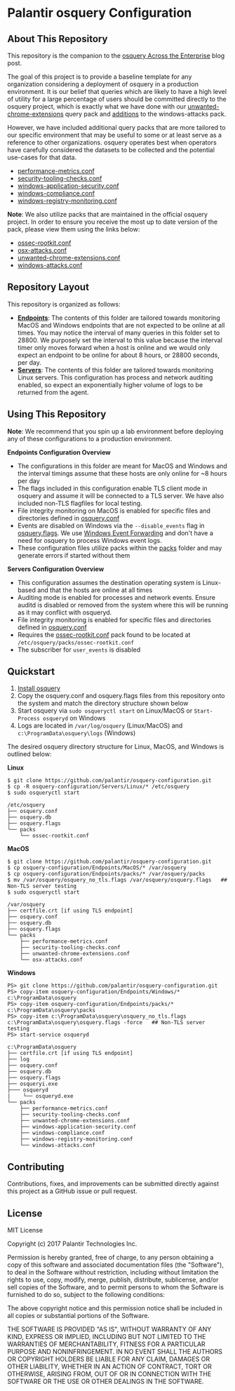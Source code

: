 # Palantir osquery Configuration

## About This Repository
This repository is the companion to the [osquery Across the Enterprise](https://medium.com/@palantir/osquery-across-the-enterprise-3c3c9d13ec55) blog post.

The goal of this project is to provide a baseline template for any organization considering a deployment of osquery in a production environment. It is
our belief that queries which are likely to have a high level of utility for a large percentage of users should be committed directly to the osquery project, which is
exactly what we have done with our [unwanted-chrome-extensions](https://github.com/facebook/osquery/pull/3889) query pack and [additions](https://github.com/facebook/osquery/pull/3922) to the windows-attacks pack.

However, we have included additional query packs
that are more tailored to our specific environment that may be useful to some or at least serve as a reference to other organizations. osquery operates best when
operators have carefully considered the datasets to be collected and the potential use-cases for that data.
* [performance-metrics.conf](https://github.com/palantir/osquery-configuration/blob/master/Endpoints/packs/performance-metrics.conf)
* [security-tooling-checks.conf](https://github.com/palantir/osquery-configuration/blob/master/Endpoints/packs/security-tooling-checks.conf)
* [windows-application-security.conf](https://github.com/palantir/osquery-configuration/blob/master/Endpoints/packs/windows-application-security.conf)
* [windows-compliance.conf](https://github.com/palantir/osquery-configuration/blob/master/Endpoints/packs/windows-compliance.conf)
* [windows-registry-monitoring.conf](https://github.com/palantir/osquery-configuration/blob/master/Endpoints/packs/windows-registry-monitoring.conf)


**Note**: We also utilize packs that are maintained in the official osquery project. In order to ensure you receive the most up to date version of the pack, please view them using the links below:
* [ossec-rootkit.conf](https://github.com/facebook/osquery/blob/master/packs/ossec-rootkit.conf)
* [osx-attacks.conf](https://github.com/facebook/osquery/blob/master/packs/osx-attacks.conf)
* [unwanted-chrome-extensions.conf](https://github.com/facebook/osquery/blob/master/packs/unwanted-chrome-extensions.conf)
* [windows-attacks.conf](https://github.com/facebook/osquery/blob/master/packs/windows-attacks.conf)

## Repository Layout
This repository is organized as follows:
* [**Endpoints**](./Endpoints/): The contents of this folder are tailored towards monitoring MacOS and Windows endpoints that are not expected to be online at all times. You may notice the interval of many queries in this folder set to 28800. We purposely set the interval to this value because the interval timer only moves forward when a host is online and we would only expect an endpoint to be online for about 8 hours, or 28800 seconds, per day.
* [**Servers**](./Servers/): The contents of this folder are tailored towards monitoring Linux servers. This configuration has process and network auditing enabled, so expect an exponentially higher volume of logs to be returned from the agent.


## Using This Repository
**Note**: We recommend that you spin up a lab environment before deploying any of these configurations to a production
environment.

**Endpoints Configuration Overview**
* The configurations in this folder are meant for MacOS and Windows and the interval timings assume that these hosts are only online for ~8 hours per day
* The flags included in this configuration enable TLS client mode in osquery and assume it will be connected to a TLS server. We have also included non-TLS flagfiles for local testing.
* File integrity monitoring on MacOS is enabled for specific files and directories defined in [osquery.conf](./Endpoints/MacOS/osquery.conf)
* Events are disabled on Windows via the `--disable_events` flag in [osquery.flags](./Endpoints/Windows/osquery.flags). We use [Windows Event Forwarding](https://github.com/palantir/windows-event-forwarding) and don't have a need for osquery to process Windows event logs.
* These configuration files utilize packs within the [packs](./Endpoints/packs) folder and may generate errors if started without them

**Servers Configuration Overview**
* This configuration assumes the destination operating system is Linux-based and that the hosts are online at all times
* Auditing mode is enabled for processes and network events. Ensure auditd is disabled or removed from the system where this will be running as it may conflict with osqueryd.
* File integrity monitoring is enabled for specific files and directories defined in [osquery.conf](./Servers/Linux/osquery.conf)
* Requires the [ossec-rootkit.conf](./Servers/Linux/packs/ossec-rootkit.conf) pack found to be located at `/etc/osquery/packs/ossec-rootkit.conf`
* The subscriber for `user_events` is disabled

## Quickstart
1. [Install osquery](https://osquery.io/downloads/)
2. Copy the osquery.conf and osquery.flags files from this repository onto the system and match the directory structure shown below
3. Start osquery via `sudo osqueryctl start` on Linux/MacOS or `Start-Process osqueryd` on Windows
4. Logs are located in `/var/log/osquery` (Linux/MacOS) and `c:\ProgramData\osquery\logs` (Windows)

The desired osquery directory structure for Linux, MacOS, and Windows is outlined below:

**Linux**
```
$ git clone https://github.com/palantir/osquery-configuration.git
$ cp -R osquery-configuration/Servers/Linux/* /etc/osquery
$ sudo osqueryctl start

/etc/osquery
├── osquery.conf
├── osquery.db
├── osquery.flags
└── packs
    └── ossec-rootkit.conf

```
**MacOS**
```
$ git clone https://github.com/palantir/osquery-configuration.git
$ cp osquery-configuration/Endpoints/MacOS/* /var/osquery
$ cp osquery-configuration/Endpoints/packs/* /var/osquery/packs
$ mv /var/osquery/osquery_no_tls.flags /var/osquery/osquery.flags   ## Non-TLS server testing
$ sudo osqueryctl start

/var/osquery
├── certfile.crt [if using TLS endpoint]
├── osquery.conf
├── osquery.db
├── osquery.flags
└── packs
    ├── performance-metrics.conf
    ├── security-tooling-checks.conf
    ├── unwanted-chrome-extensions.conf
    └── osx-attacks.conf
```

**Windows**
```
PS> git clone https://github.com/palantir/osquery-configuration.git
PS> copy-item osquery-configuration/Endpoints/Windows/* c:\ProgramData\osquery
PS> copy-item osquery-configuration/Endpoints/packs/* c:\ProgramData\osquery\packs
PS> copy-item c:\ProgramData\osquery\osquery_no_tls.flags c:\ProgramData\osquery\osquery.flags -force   ## Non-TLS server testing
PS> start-service osqueryd

c:\ProgramData\osquery
├── certfile.crt [if using TLS endpoint]
├── log
├── osquery.conf
├── osquery.db
├── osquery.flags
├── osqueryi.exe
├─── osqueryd
|    └── osqueryd.exe
└── packs
    ├── performance-metrics.conf
    ├── security-tooling-checks.conf
    ├── unwanted-chrome-extensions.conf
    ├── windows-application-security.conf
    ├── windows-compliance.conf
    ├── windows-registry-monitoring.conf
    └── windows-attacks.conf
```

## Contributing
Contributions, fixes, and improvements can be submitted directly against this project as a GitHub issue or pull request.

## License
MIT License

Copyright (c) 2017 Palantir Technologies Inc.

Permission is hereby granted, free of charge, to any person obtaining a copy
of this software and associated documentation files (the "Software"), to deal
in the Software without restriction, including without limitation the rights
to use, copy, modify, merge, publish, distribute, sublicense, and/or sell
copies of the Software, and to permit persons to whom the Software is
furnished to do so, subject to the following conditions:

The above copyright notice and this permission notice shall be included in all
copies or substantial portions of the Software.

THE SOFTWARE IS PROVIDED "AS IS", WITHOUT WARRANTY OF ANY KIND, EXPRESS OR
IMPLIED, INCLUDING BUT NOT LIMITED TO THE WARRANTIES OF MERCHANTABILITY,
FITNESS FOR A PARTICULAR PURPOSE AND NONINFRINGEMENT. IN NO EVENT SHALL THE
AUTHORS OR COPYRIGHT HOLDERS BE LIABLE FOR ANY CLAIM, DAMAGES OR OTHER
LIABILITY, WHETHER IN AN ACTION OF CONTRACT, TORT OR OTHERWISE, ARISING FROM,
OUT OF OR IN CONNECTION WITH THE SOFTWARE OR THE USE OR OTHER DEALINGS IN THE
SOFTWARE.
